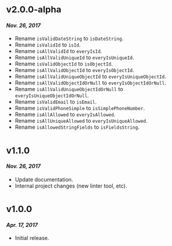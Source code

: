 # <sub>v2.0.0-alpha</sub>
#### _Nov. 26, 2017_

 * Rename `isValidDateString` to `isDateString`.
 * Rename `isValidId` to `isId`.
 * Rename `isAllValidId` to `everyIsId`.
 * Rename `isAllValidUniqueId` to `everyIsUniqueId`.
 * Rename `isValidObjectId` to `isObjectId`.
 * Rename `isAllValidObjectId` to `everyIsObjectId`.
 * Rename `isAllValidUniqueObjectId` to `everyIsUniqueObjectId`.
 * Rename `isAllValidObjectIdOrNull` to `everyIsObjectIdOrNull`.
 * Rename `isAllValidUniqueObjectIdOrNull` to `everyIsUniqueObjectIdOrNull`.
 * Rename `isValidEmail` to `isEmail`.
 * Rename `isValidPhoneSimple` to `isSimplePhoneNumber`.
 * Rename `isAllAllowed` to `everyIsAllowed`.
 * Rename `isAllUniqueAllowed` to `everyIsUniqueAllowed`.
 * Rename `isAllowedStringFields` to `isFieldsString`.
 
# <sub>v1.1.0</sub>
#### _Nov. 26, 2017_

 * Update documentation.
 * Internal project changes (new linter tool, etc).
 
 # <sub>v1.0.0</sub>
#### _Apr. 17, 2017_

 * Initial release.
